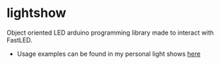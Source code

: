 # lightshow
Object oriented LED arduino programming library made to interact with FastLED.

- Usage examples can be found in my personal light shows [here](https://github.com/andrewkassab/ledshows)

